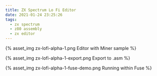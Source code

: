 ```yaml
---
title: ZX Spectrum Lo Fi Editor
date: 2021-01-24 23:25:26
tags: 
  - zx spectrum 
  - z80 assembly
  - zx editor
---
```


{% asset_img zx-lofi-alpha-1.png Editor with Miner sample %}

{% asset_img zx-lofi-alpha-1-export.png Export to .asm %}

{% asset_img zx-lofi-alpha-1-fuse-demo.png Running within Fuse %}
